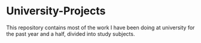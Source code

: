 # University-Projects
This repository contains most of the work I have been doing at university for the past year and a half, divided into study subjects.
